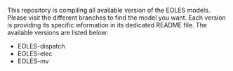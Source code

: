 This repository is compiling all available version of the EOLES models. Please visit the different branches to find the model you want. Each version is providing its specific information in its dedicated README file.
The available versions are listed below:
- EOLES-dispatch
- EOLES-elec
- EOLES-mv